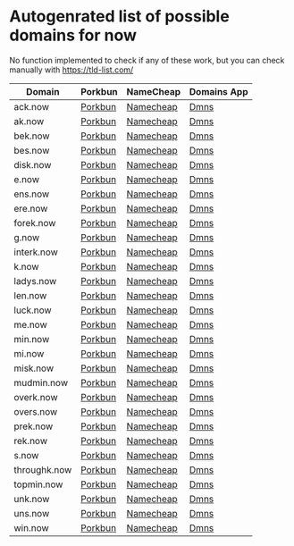 # Autogenrated list of possible domains for now

No function implemented to check if any of these work, but you can check manually with https://tld-list.com/

| Domain | Porkbun | NameCheap | Domains App |
|---|---|---|---|
| ack.now | [Porkbun](https://porkbun.com/checkout/search?prb=e814663da1&tlds=&idnLanguage=&search=search&q=ack.now) | [Namecheap](https://www.namecheap.com/domains/registration/results/?domain=ack.now) | [Dmns](https://dmns.app/domains?q=ack.now) |
| ak.now | [Porkbun](https://porkbun.com/checkout/search?prb=e814663da1&tlds=&idnLanguage=&search=search&q=ak.now) | [Namecheap](https://www.namecheap.com/domains/registration/results/?domain=ak.now) | [Dmns](https://dmns.app/domains?q=ak.now) |
| bek.now | [Porkbun](https://porkbun.com/checkout/search?prb=e814663da1&tlds=&idnLanguage=&search=search&q=bek.now) | [Namecheap](https://www.namecheap.com/domains/registration/results/?domain=bek.now) | [Dmns](https://dmns.app/domains?q=bek.now) |
| bes.now | [Porkbun](https://porkbun.com/checkout/search?prb=e814663da1&tlds=&idnLanguage=&search=search&q=bes.now) | [Namecheap](https://www.namecheap.com/domains/registration/results/?domain=bes.now) | [Dmns](https://dmns.app/domains?q=bes.now) |
| disk.now | [Porkbun](https://porkbun.com/checkout/search?prb=e814663da1&tlds=&idnLanguage=&search=search&q=disk.now) | [Namecheap](https://www.namecheap.com/domains/registration/results/?domain=disk.now) | [Dmns](https://dmns.app/domains?q=disk.now) |
| e.now | [Porkbun](https://porkbun.com/checkout/search?prb=e814663da1&tlds=&idnLanguage=&search=search&q=e.now) | [Namecheap](https://www.namecheap.com/domains/registration/results/?domain=e.now) | [Dmns](https://dmns.app/domains?q=e.now) |
| ens.now | [Porkbun](https://porkbun.com/checkout/search?prb=e814663da1&tlds=&idnLanguage=&search=search&q=ens.now) | [Namecheap](https://www.namecheap.com/domains/registration/results/?domain=ens.now) | [Dmns](https://dmns.app/domains?q=ens.now) |
| ere.now | [Porkbun](https://porkbun.com/checkout/search?prb=e814663da1&tlds=&idnLanguage=&search=search&q=ere.now) | [Namecheap](https://www.namecheap.com/domains/registration/results/?domain=ere.now) | [Dmns](https://dmns.app/domains?q=ere.now) |
| forek.now | [Porkbun](https://porkbun.com/checkout/search?prb=e814663da1&tlds=&idnLanguage=&search=search&q=forek.now) | [Namecheap](https://www.namecheap.com/domains/registration/results/?domain=forek.now) | [Dmns](https://dmns.app/domains?q=forek.now) |
| g.now | [Porkbun](https://porkbun.com/checkout/search?prb=e814663da1&tlds=&idnLanguage=&search=search&q=g.now) | [Namecheap](https://www.namecheap.com/domains/registration/results/?domain=g.now) | [Dmns](https://dmns.app/domains?q=g.now) |
| interk.now | [Porkbun](https://porkbun.com/checkout/search?prb=e814663da1&tlds=&idnLanguage=&search=search&q=interk.now) | [Namecheap](https://www.namecheap.com/domains/registration/results/?domain=interk.now) | [Dmns](https://dmns.app/domains?q=interk.now) |
| k.now | [Porkbun](https://porkbun.com/checkout/search?prb=e814663da1&tlds=&idnLanguage=&search=search&q=k.now) | [Namecheap](https://www.namecheap.com/domains/registration/results/?domain=k.now) | [Dmns](https://dmns.app/domains?q=k.now) |
| ladys.now | [Porkbun](https://porkbun.com/checkout/search?prb=e814663da1&tlds=&idnLanguage=&search=search&q=ladys.now) | [Namecheap](https://www.namecheap.com/domains/registration/results/?domain=ladys.now) | [Dmns](https://dmns.app/domains?q=ladys.now) |
| len.now | [Porkbun](https://porkbun.com/checkout/search?prb=e814663da1&tlds=&idnLanguage=&search=search&q=len.now) | [Namecheap](https://www.namecheap.com/domains/registration/results/?domain=len.now) | [Dmns](https://dmns.app/domains?q=len.now) |
| luck.now | [Porkbun](https://porkbun.com/checkout/search?prb=e814663da1&tlds=&idnLanguage=&search=search&q=luck.now) | [Namecheap](https://www.namecheap.com/domains/registration/results/?domain=luck.now) | [Dmns](https://dmns.app/domains?q=luck.now) |
| me.now | [Porkbun](https://porkbun.com/checkout/search?prb=e814663da1&tlds=&idnLanguage=&search=search&q=me.now) | [Namecheap](https://www.namecheap.com/domains/registration/results/?domain=me.now) | [Dmns](https://dmns.app/domains?q=me.now) |
| min.now | [Porkbun](https://porkbun.com/checkout/search?prb=e814663da1&tlds=&idnLanguage=&search=search&q=min.now) | [Namecheap](https://www.namecheap.com/domains/registration/results/?domain=min.now) | [Dmns](https://dmns.app/domains?q=min.now) |
| mi.now | [Porkbun](https://porkbun.com/checkout/search?prb=e814663da1&tlds=&idnLanguage=&search=search&q=mi.now) | [Namecheap](https://www.namecheap.com/domains/registration/results/?domain=mi.now) | [Dmns](https://dmns.app/domains?q=mi.now) |
| misk.now | [Porkbun](https://porkbun.com/checkout/search?prb=e814663da1&tlds=&idnLanguage=&search=search&q=misk.now) | [Namecheap](https://www.namecheap.com/domains/registration/results/?domain=misk.now) | [Dmns](https://dmns.app/domains?q=misk.now) |
| mudmin.now | [Porkbun](https://porkbun.com/checkout/search?prb=e814663da1&tlds=&idnLanguage=&search=search&q=mudmin.now) | [Namecheap](https://www.namecheap.com/domains/registration/results/?domain=mudmin.now) | [Dmns](https://dmns.app/domains?q=mudmin.now) |
| overk.now | [Porkbun](https://porkbun.com/checkout/search?prb=e814663da1&tlds=&idnLanguage=&search=search&q=overk.now) | [Namecheap](https://www.namecheap.com/domains/registration/results/?domain=overk.now) | [Dmns](https://dmns.app/domains?q=overk.now) |
| overs.now | [Porkbun](https://porkbun.com/checkout/search?prb=e814663da1&tlds=&idnLanguage=&search=search&q=overs.now) | [Namecheap](https://www.namecheap.com/domains/registration/results/?domain=overs.now) | [Dmns](https://dmns.app/domains?q=overs.now) |
| prek.now | [Porkbun](https://porkbun.com/checkout/search?prb=e814663da1&tlds=&idnLanguage=&search=search&q=prek.now) | [Namecheap](https://www.namecheap.com/domains/registration/results/?domain=prek.now) | [Dmns](https://dmns.app/domains?q=prek.now) |
| rek.now | [Porkbun](https://porkbun.com/checkout/search?prb=e814663da1&tlds=&idnLanguage=&search=search&q=rek.now) | [Namecheap](https://www.namecheap.com/domains/registration/results/?domain=rek.now) | [Dmns](https://dmns.app/domains?q=rek.now) |
| s.now | [Porkbun](https://porkbun.com/checkout/search?prb=e814663da1&tlds=&idnLanguage=&search=search&q=s.now) | [Namecheap](https://www.namecheap.com/domains/registration/results/?domain=s.now) | [Dmns](https://dmns.app/domains?q=s.now) |
| throughk.now | [Porkbun](https://porkbun.com/checkout/search?prb=e814663da1&tlds=&idnLanguage=&search=search&q=throughk.now) | [Namecheap](https://www.namecheap.com/domains/registration/results/?domain=throughk.now) | [Dmns](https://dmns.app/domains?q=throughk.now) |
| topmin.now | [Porkbun](https://porkbun.com/checkout/search?prb=e814663da1&tlds=&idnLanguage=&search=search&q=topmin.now) | [Namecheap](https://www.namecheap.com/domains/registration/results/?domain=topmin.now) | [Dmns](https://dmns.app/domains?q=topmin.now) |
| unk.now | [Porkbun](https://porkbun.com/checkout/search?prb=e814663da1&tlds=&idnLanguage=&search=search&q=unk.now) | [Namecheap](https://www.namecheap.com/domains/registration/results/?domain=unk.now) | [Dmns](https://dmns.app/domains?q=unk.now) |
| uns.now | [Porkbun](https://porkbun.com/checkout/search?prb=e814663da1&tlds=&idnLanguage=&search=search&q=uns.now) | [Namecheap](https://www.namecheap.com/domains/registration/results/?domain=uns.now) | [Dmns](https://dmns.app/domains?q=uns.now) |
| win.now | [Porkbun](https://porkbun.com/checkout/search?prb=e814663da1&tlds=&idnLanguage=&search=search&q=win.now) | [Namecheap](https://www.namecheap.com/domains/registration/results/?domain=win.now) | [Dmns](https://dmns.app/domains?q=win.now) |
